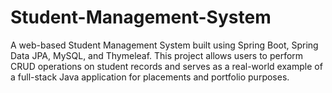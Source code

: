 # Student-Management-System
A web-based Student Management System built using Spring Boot, Spring Data JPA, MySQL, and Thymeleaf. This project allows users to perform CRUD operations on student records and serves as a real-world example of a full-stack Java application for placements and portfolio purposes.
